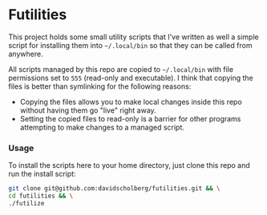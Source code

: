# Futilities

This project holds some small utility scripts that I've written as well a simple script for installing them into `~/.local/bin` so that they can be called from anywhere.

All scripts managed by this repo are copied to `~/.local/bin` with file permissions set to `555` (read-only and executable). I think that copying the files is better than symlinking for the following reasons:

* Copying the files allows you to make local changes inside this repo without having them go "live" right away.
* Setting the copied files to read-only is a barrier for other programs attempting to make changes to a managed script.

### Usage

To install the scripts here to your home directory, just clone this repo and run the install script:

```bash
git clone git@github.com:davidscholberg/futilities.git && \
cd futilities && \
./futilize
```

